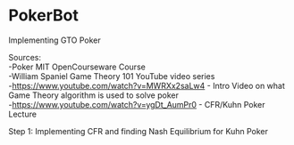 # PokerBot
Implementing GTO Poker
  
Sources:  
-Poker MIT OpenCourseware Course  
-William Spaniel Game Theory 101 YouTube video series  
-https://www.youtube.com/watch?v=MWRXx2saLw4 - Intro Video on what Game Theory algorithm is used to solve poker   
-https://www.youtube.com/watch?v=ygDt_AumPr0 - CFR/Kuhn Poker Lecture  
  
Step 1: Implementing CFR and finding Nash Equilibrium for Kuhn Poker
